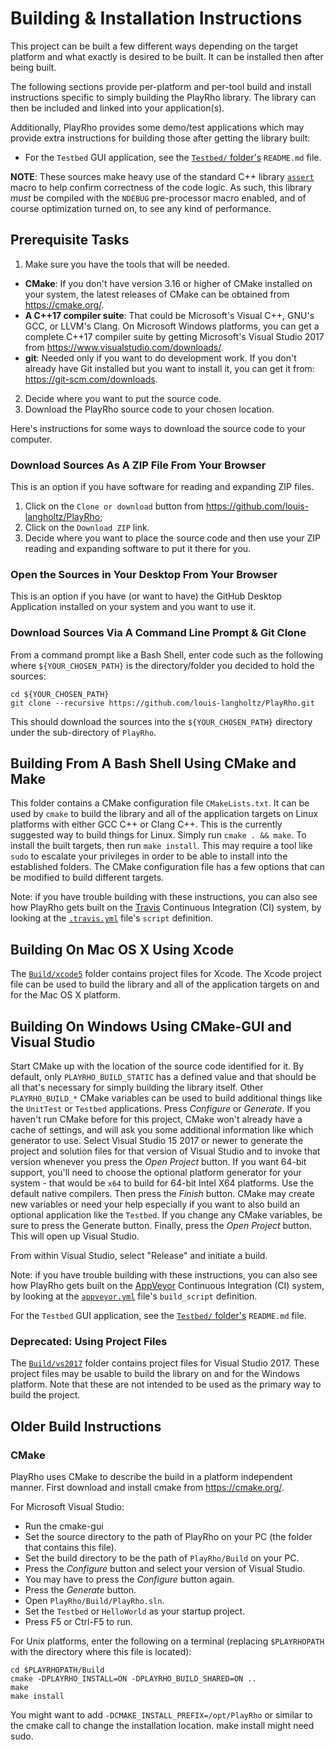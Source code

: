 # Building & Installation Instructions

This project can be built a few different ways depending on the target platform and what exactly is desired to be built. It can be installed then after being built.

The following sections provide per-platform and per-tool build and install instructions specific to simply building the PlayRho library. The library can then be included and linked into your application(s).

Additionally, PlayRho provides some demo/test applications which may provide extra instructions for building those after getting the library built:
- For the `Testbed` GUI application, see the [`Testbed/` folder's](Testbed/)
  `README.md` file.

**NOTE**: These sources make heavy use of the standard C++ library [`assert`](http://en.cppreference.com/w/cpp/error/assert) macro to help confirm correctness of the code logic. As such, this library *must* be compiled with the `NDEBUG` pre-processor macro enabled, and of course optimization turned on, to see any kind of performance.

## Prerequisite Tasks

1. Make sure you have the tools that will be needed.
  - **CMake**: If you don't have version 3.16 or higher of CMake installed on your system, the latest releases of CMake can be obtained from https://cmake.org/.
  - **A C++17 compiler suite**: That could be Microsoft's Visual C++, GNU's GCC, or LLVM's Clang. On Microsoft Windows platforms, you can get a complete C++17 compiler suite by getting Microsoft's Visual Studio 2017 from https://www.visualstudio.com/downloads/.
  - **git**: Needed only if you want to do development work. If you don't already have Git installed but you want to install it, you can get it from: https://git-scm.com/downloads.
2. Decide where you want to put the source code.
3. Download the PlayRho source code to your chosen location.

Here's instructions for some ways to download the source code to your computer.

### Download Sources As A ZIP File From Your Browser

This is an option if you have software for reading and expanding ZIP files.

1. Click on the `Clone or download` button from https://github.com/louis-langholtz/PlayRho;
2. Click on the `Download ZIP` link.
3. Decide where you want to place the source code and then use your ZIP reading and expanding software to put it there for you.

### Open the Sources in Your Desktop From Your Browser

This is an option if you have (or want to have) the GitHub Desktop Application installed on your system and you want to use it.

### Download Sources Via A Command Line Prompt & Git Clone

From a command prompt like a Bash Shell, enter code such as the following where `${YOUR_CHOSEN_PATH}` is the directory/folder you decided to hold the sources:

    cd ${YOUR_CHOSEN_PATH}
    git clone --recursive https://github.com/louis-langholtz/PlayRho.git

This should download the sources into the `${YOUR_CHOSEN_PATH}` directory under the sub-directory of `PlayRho`.

## Building From A Bash Shell Using CMake and Make

This folder contains a CMake configuration file `CMakeLists.txt`. It can be used by `cmake` to build the library and all of the application targets on Linux platforms with either GCC C++ or Clang C++. This is the currently suggested way to build things for Linux. Simply run `cmake . && make`. To install the built targets, then run `make install`. This may require a tool like `sudo` to escalate your privileges in order to be able to install into the established folders. The CMake configuration file has a few options that can be modified to build different targets.

Note: if you have trouble building with these instructions, you can also see how PlayRho gets built on the [Travis](https://travis-ci.org) Continuous Integration (CI) system, by looking at the [`.travis.yml`](.travis.yml) file's `script` definition.

## Building On Mac OS X Using Xcode

The [`Build/xcode5`](Build/xcode5) folder contains project files for Xcode. The Xcode project file can be used to build the library and all of the application targets on and for the Mac OS X platform.

## Building On Windows Using CMake-GUI and Visual Studio

Start CMake up with the location of the source code identified for it. By default, only `PLAYRHO_BUILD_STATIC` has a defined value and that should be all that's necessary for simply building the library itself.
Other `PLAYRHO_BUILD_*` CMake variables can be used to build additional things like the `UnitTest` or `Testbed` applications.
Press *Configure* or *Generate*.
If you haven't run CMake before for this project, CMake won't already have a cache of settings,
and will ask you some additional information like which generator to use.
Select Visual Studio 15 2017 or newer to generate the project and solution files for that version of Visual Studio and to invoke that version whenever you press the *Open Project* button.
If you want 64-bit support, you'll need to choose the optional platform generator for your system - that would be `x64` to build for 64-bit Intel X64 platforms.
Use the default native compilers.
Then press the *Finish* button.
CMake may create new variables or need your help especially if you want to also build an optional application like the `Testbed`.
If you change any CMake variables, be sure to press the Generate button.
Finally, press the *Open Project* button. This will open up Visual Studio.

From within Visual Studio, select "Release" and initiate a build.

Note: if you have trouble building with these instructions, you can also see how PlayRho gets built on the [AppVeyor](https://ci.appveyor.com/) Continuous Integration (CI) system, by looking at the [`appveyor.yml`](appveyor.yml) file's `build_script` definition.

For the `Testbed` GUI application, see the [`Testbed/` folder's](Testbed/)  `README.md` file.

### Deprecated: Using Project Files

The [`Build/vs2017`](Build/vs2017) folder contains project files for Visual Studio 2017. These project files may be usable to build the library on and for the Windows platform. Note that these are not intended to be used as the primary way to build the project.

## Older Build Instructions

### CMake

PlayRho uses CMake to describe the build in a platform independent manner. First download and install cmake from https://cmake.org/.

For Microsoft Visual Studio:
- Run the cmake-gui
- Set the source directory to the path of PlayRho on your PC (the folder that contains this file).
- Set the build directory to be the path of `PlayRho/Build` on your PC.
- Press the *Configure* button and select your version of Visual Studio.
- You may have to press the *Configure* button again.
- Press the *Generate* button.
- Open `PlayRho/Build/PlayRho.sln`.
- Set the `Testbed` or `HelloWorld` as your startup project.
- Press F5 or Ctrl-F5 to run.

For Unix platforms, enter the following on a terminal (replacing `$PLAYRHOPATH` with the directory
where this file is located):

    cd $PLAYRHOPATH/Build
    cmake -DPLAYRHO_INSTALL=ON -DPLAYRHO_BUILD_SHARED=ON ..
    make
    make install

You might want to add `-DCMAKE_INSTALL_PREFIX=/opt/PlayRho` or similar to the cmake call to change
the installation location. make install might need sudo.
